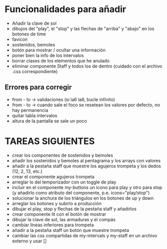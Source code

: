 # Funcionalidades para añadir

- Añadir la clave de sol
- dibujos del "play", el "stop" y las flechas de "arriba" y "abajo" en los botones de time
- favicon
- sostenidos, bemoles
- botón para mostrar / ocultar una información
- poner bien la info de los intervalos
- borrar clases de los elementos que he anulado
- eliminar componente Staff y todos los de dentro (cuidado con el archivo .css correspondiente)

## Errores para corregir

- from - to -> validaciones (si la6 la6, bucle infinito)
- from - to -> cuando sale el foco se resetean los valores por defecto, no hay permanencia
- quitar tabla intervalos
- altura de la pantalla se sale un poco

# TAREAS SIGUIENTES
- crear los componentes de sostenidos y bemoles
- añadir los sostenidos y bemoles al pentagrama y los arrays con valores
- añadir a la pestaña staff que muestre los agujeros trompeta y los dedos (12, 2, 13, etc.)
- crear el componente agujeros trompeta
- arreglar lo del temporizador con un toggle de play
- incluir en el componente my-buttons un icono para play y otro para stop (y añadirlo como atributo del componente, p.e. icons="play/stop")
- solucionar la anchura de los triángulos en los botones de up y down
- arreglar los botones y subirlo a producción
- dibujar el play, stop y flechas de la pestaña staff y añadirlos
- crear componente lit con el botón de mostrar
- dibujar la clave de sol, las armaduras y el compás
- cambiar líneas inferiores para trompeta
- añadir a la pestaña staff un botón que muestre trompeta
- cambiar las css compartidas de my-intervals y my-staff en un archivo externo y usar []
